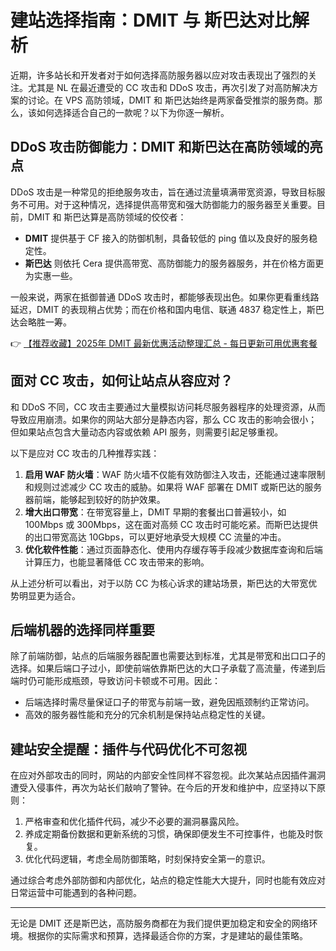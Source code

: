 # 建站选择指南：DMIT 与 斯巴达对比解析

近期，许多站长和开发者对于如何选择高防服务器以应对攻击表现出了强烈的关注。尤其是 NL 在最近遭受的 CC 攻击和 DDoS 攻击，再次引发了对高防解决方案的讨论。在 VPS 高防领域，DMIT 和 斯巴达始终是两家备受推崇的服务商。那么，该如何选择适合自己的一款呢？以下为你逐一解析。

## DDoS 攻击防御能力：DMIT 和斯巴达在高防领域的亮点

DDoS 攻击是一种常见的拒绝服务攻击，旨在通过流量填满带宽资源，导致目标服务不可用。对于这种情况，选择提供高带宽和强大防御能力的服务器至关重要。目前，DMIT 和 斯巴达算是高防领域的佼佼者：

- **DMIT** 提供基于 CF 接入的防御机制，具备较低的 ping 值以及良好的服务稳定性。
- **斯巴达** 则依托 Cera 提供高带宽、高防御能力的服务器服务，并在价格方面更为实惠一些。

一般来说，两家在抵御普通 DDoS 攻击时，都能够表现出色。如果你更看重线路延迟，DMIT 的表现稍占优势；而在价格和国内电信、联通 4837 稳定性上，斯巴达会略胜一筹。

👉 [【推荐收藏】2025年 DMIT 最新优惠活动整理汇总 - 每日更新可用优惠套餐](https://bit.ly/dmit_coupon)

## 面对 CC 攻击，如何让站点从容应对？

和 DDoS 不同，CC 攻击主要通过大量模拟访问耗尽服务器程序的处理资源，从而导致应用崩溃。如果你的网站大部分是静态内容，那么 CC 攻击的影响会很小；但如果站点包含大量动态内容或依赖 API 服务，则需要引起足够重视。

以下是应对 CC 攻击的几种推荐实践：

1. **启用 WAF 防火墙**：WAF 防火墙不仅能有效防御注入攻击，还能通过速率限制和规则过滤减少 CC 攻击的威胁。如果将 WAF 部署在 DMIT 或斯巴达的服务器前端，能够起到较好的防护效果。
2. **增大出口带宽**：在带宽容量上，DMIT 早期的套餐出口普遍较小，如 100Mbps 或 300Mbps，这在面对高频 CC 攻击时可能吃紧。而斯巴达提供的出口带宽高达 10Gbps，可以更好地承受大规模 CC 流量的冲击。
3. **优化软件性能**：通过页面静态化、使用内存缓存等手段减少数据库查询和后端计算压力，也能显著降低 CC 攻击带来的影响。

从上述分析可以看出，对于以防 CC 为核心诉求的建站场景，斯巴达的大带宽优势明显更为适合。

## 后端机器的选择同样重要

除了前端防御，站点的后端服务器配置也需要达到标准，尤其是带宽和出口口子的选择。如果后端口子过小，即使前端依靠斯巴达的大口子承载了高流量，传递到后端时仍可能形成瓶颈，导致访问卡顿或不可用。因此：

- 后端选择时需尽量保证口子的带宽与前端一致，避免因瓶颈制约正常访问。
- 高效的服务器性能和充分的冗余机制是保持站点稳定性的关键。

## 建站安全提醒：插件与代码优化不可忽视

在应对外部攻击的同时，网站的内部安全性同样不容忽视。此次某站点因插件漏洞遭受入侵事件，再次为站长们敲响了警钟。在今后的开发和维护中，应坚持以下原则：

1. 严格审查和优化插件代码，减少不必要的漏洞暴露风险。
2. 养成定期备份数据和更新系统的习惯，确保即便发生不可控事件，也能及时恢复。
3. 优化代码逻辑，考虑全局防御策略，时刻保持安全第一的意识。

通过综合考虑外部防御和内部优化，站点的稳定性能大大提升，同时也能有效应对日常运营中可能遇到的各种问题。

---

无论是 DMIT 还是斯巴达，高防服务商都在为我们提供更加稳定和安全的网络环境。根据你的实际需求和预算，选择最适合你的方案，才是建站的最佳策略。